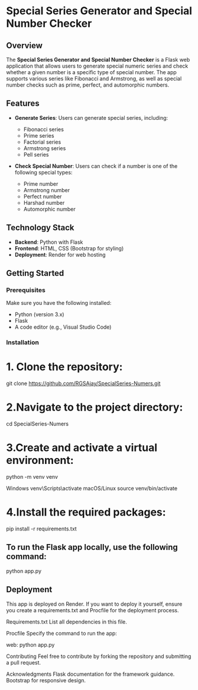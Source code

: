 # Special Series Generator and Special Number Checker

## Overview
The **Special Series Generator and Special Number Checker** is a Flask web application that allows users to generate special numeric series and check whether a given number is a specific type of special number. The app supports various series like Fibonacci and Armstrong, as well as special number checks such as prime, perfect, and automorphic numbers.

## Features
- **Generate Series**: Users can generate special series, including:
  - Fibonacci series
  - Prime series
  - Factorial series
  - Armstrong series
  - Pell series

- **Check Special Number**: Users can check if a number is one of the following special types:
  - Prime number
  - Armstrong number
  - Perfect number
  - Harshad number
  - Automorphic number

## Technology Stack
- **Backend**: Python with Flask
- **Frontend**: HTML, CSS (Bootstrap for styling)
- **Deployment**: Render for web hosting

## Getting Started

### Prerequisites
Make sure you have the following installed:
- Python (version 3.x)
- Flask
- A code editor (e.g., Visual Studio Code)

### Installation
# 1. Clone the repository:
   
   git clone https://github.com/RGSAjay/SpecialSeries-Numers.git

# 2.Navigate to the project directory:

   cd SpecialSeries-Numers

# 3.Create and activate a virtual environment:

   python -m venv venv
   
   Windows
   venv\Scripts\activate
   macOS/Linux
   source venv/bin/activate

# 4.Install the required packages:

   pip install -r requirements.txt

## To run the Flask app locally, use the following command:

   python app.py

## Deployment
This app is deployed on Render. If you want to deploy it yourself, ensure you create a requirements.txt and Procfile for the deployment process.

Requirements.txt
List all dependencies in this file.

Procfile
Specify the command to run the app:

  web: python app.py

Contributing
Feel free to contribute by forking the repository and submitting a pull request.

Acknowledgments
Flask documentation for the framework guidance.
Bootstrap for responsive design.
